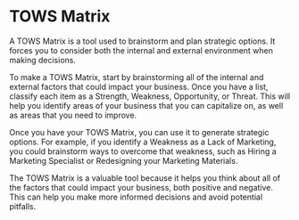 # TOWS Matrix



A TOWS Matrix is a tool used to brainstorm and plan strategic options. It forces you to consider both the internal and external environment when making decisions. 

To make a TOWS Matrix, start by brainstorming all of the internal and external factors that could impact your business. Once you have a list, classify each item as a Strength, Weakness, Opportunity, or Threat. This will help you identify areas of your business that you can capitalize on, as well as areas that you need to improve. 

Once you have your TOWS Matrix, you can use it to generate strategic options. For example, if you identify a Weakness as a Lack of Marketing, you could brainstorm ways to overcome that weakness, such as Hiring a Marketing Specialist or Redesigning your Marketing Materials. 

The TOWS Matrix is a valuable tool because it helps you think about all of the factors that could impact your business, both positive and negative. This can help you make more informed decisions and avoid potential pitfalls.